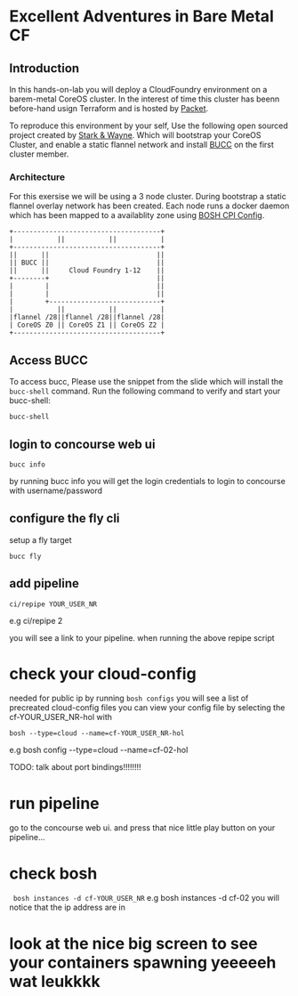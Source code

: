 # Excellent Adventures in Bare Metal CF
## Introduction
In this hands-on-lab you will deploy a CloudFoundry environment on a barem-metal CoreOS cluster. 
In the interest of time this cluster has beenn before-hand usign Terraform and is hosted by [Packet](http://packet.com).

To reproduce this environment by your self, Use the following open sourced project created by [Stark & Wayne](https://www.starkandwayne.com/). 
Which will bootstrap your CoreOS Cluster, and enable a static flannel network and install [BUCC](https://github.com/starkandwayne/bucc) on the first cluster member.

### Architecture
For this exersise we will be using a 3 node cluster.
During bootstrap a static flannel overlay network has been created.
Each node runs a docker daemon which has been mapped to a availablity zone using [BOSH CPI Config](https://bosh.io/docs/cpi-config/).
```    
+-------------------------------------+
|           ||           ||           |
+-------------------------------------+
||      ||                           ||
|| BUCC ||                           ||
||      ||     Cloud Foundry 1-12    ||
+--------+                           ||
|        |                           ||
|        |                           ||
|        +----------------------------+
|           ||           ||           |
|flannel /28||flannel /28||flannel /28|
| CoreOS Z0 || CoreOS Z1 || CoreOS Z2 |
+-------------------------------------+
```

## Access BUCC
To access bucc, Please use the snippet from the slide
which will install the `bucc-shell` command.
Run the following command to verify and start your bucc-shell:
```
bucc-shell
```

## login to concourse web ui
```
bucc info
```
by running bucc info you will get the login credentials to login to concourse
with username/password

## configure the fly cli
setup a fly target
```
bucc fly
```

## add pipeline
```
ci/repipe YOUR_USER_NR
```
e.g ci/repipe 2

you will see a link to your pipeline. when running the above repipe script

# check your cloud-config
needed for public ip
by running `bosh configs` you will see a list of precreated cloud-config files
you can view your config file by selecting the cf-YOUR_USER_NR-hol with
```
bosh --type=cloud --name=cf-YOUR_USER_NR-hol
```
e.g bosh config --type=cloud --name=cf-02-hol

TODO: talk about port bindings!!!!!!!!


# run pipeline
go to the concourse web ui. and press that nice little play button on your pipeline...

# check bosh
` bosh instances -d cf-YOUR_USER_NR` e.g bosh instances -d cf-02
you will notice that the ip address are in

# look at the nice big screen to see your containers spawning yeeeeeh wat leukkkk

